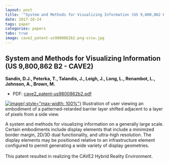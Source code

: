 ```yaml
---
layout: post
title: '"System and Methods for Visualizing Information (US 9,800,862 B2 - CAVE2)"'
date: 2017-10-24
tags: paper
categories: papers
tabs: true
image: cave2_patent-us9800862b2.png-srcw.jpg
---
```


## System and Methods for Visualizing Information (US 9,800,862 B2 - CAVE2)
**Sandin, D.J., Peterka, T., Talandis, J., Leigh, J., Long, L., Renambot, L., Johnson, A., Brown, M.**
- PDF: [cave2_patent-us9800862b2.pdf](/documents/cave2_patent-us9800862b2.pdf)


[![image](https://www.evl.uic.edu/output/originals/cave2_patent-us9800862b2.png-srcw.jpg){:style="max-width: 100%"}](https://www.evl.uic.edu/output/originals/cave2_patent-us9800862b2.png-srcw.jpg)
Illustration of user viewing an embodiment of a patterned-retarded barrier layer shifted adjacent to a layer of pixels from a side view.

A system and methods for visualizing information on a generally large scale. Certain embodiments include display elements that include a minimized border margin, 2D/3D dual functionality, and ultra-high resolution. The display elements may be positioned relative to an infrastructure element configured to permit generating a wide variety of display geometries.<br><br>
This patent resulted in realizing the CAVE2 Hybrid Reality Environment.